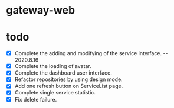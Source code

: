 # gateway-web

# todo
- [x] Complete the adding and modifying of the service interface. -- 2020.8.16
- [x] Complete the loading of avatar.
- [x] Complete the dashboard user interface.
- [x] Refactor repositories by using design mode.
- [x] Add one refresh button on ServiceList page.
- [x] Complete single service statistic.
- [x] Fix delete failure.
